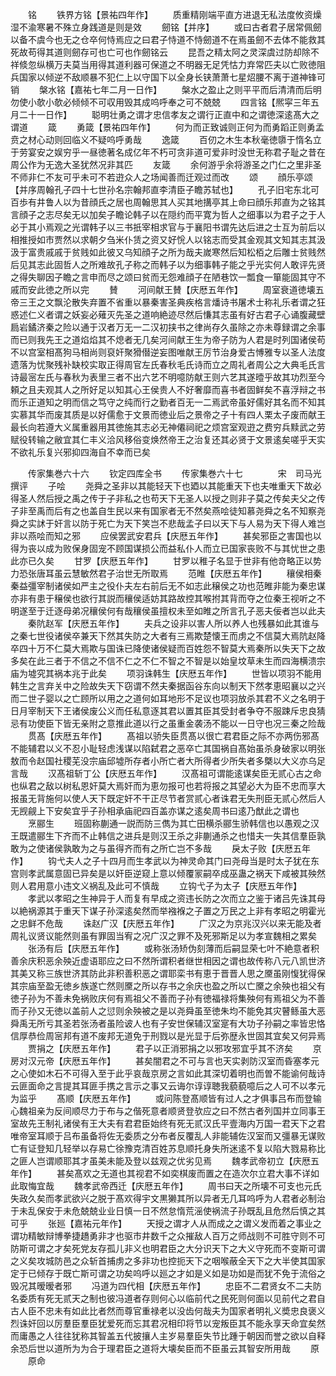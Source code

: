 <!-- { "loadSidebar": true } -->
　　铭
　　铁界方铭【景祐四年作】
　　质重精刚端平直方进退无私法度攸资燥湿不渝寒暑不殊立身践道是则是效
　　劒铭【并序】
　　或曰古者君子居常佩劒以备不虞今也无之仓卒何恃焉应之曰君子恃道不恃劒道不在焉虽劒不去体不能救其死故苟得其道则劒存可也亡可也作劒铭云
　　昆吾之精太阿之灵深虞过防却除不祥倐忽纵横万夫莫当用得其道利器可保道之不明器无足凭怙力弃常匹夫以亡败徳阻兵国家以倾逆不敌顺暴不犯仁上以守国下以全身长铗萧萧七星炤腰不离于道神锋可销
　　槃水铭【嘉祐七年二月一日作】
　　槃水之盈止之则平平而后清清而后明勿使小欹小欹必倾倾不可収用毁其成呜呼奉之可不兢兢
　　四言铭【熈寜三年五月二十一日作】
　　聪明壮勇之谓才忠信孝友之谓行正直中和之谓徳深逺髙大之谓道
　　箴
　　勇箴【景祐四年作】
　　何为而正致诚则正何为而勇蹈正则勇孟贲之材心动则回临义不疑呜呼勇哉
　　逸箴
　　百仞之木生本秋毫徳隳于惰名立于劳宴安之娱穷乎一昼徳著名成亿年不朽可贪非道可爱非时没世无称君子耻之昔在周公作为无逸大圣犹然况非其匹
　　友箴
　　余何游乎余将游圣之门仁之里非圣不师非仁不友可乎未可不若逰众人之场闻善而迁观过而改
　　颂
　　顔乐亭颂【并序周翰孔子四十七世孙名宗翰邦直李清臣子瞻苏轼也】
　　孔子旧宅东北可百歩有井鲁人以为昔顔氏之居也周翰思其人买其地搆亭其上命曰顔乐邦直为之铭其言顔子之志尽矣无以加矣子瞻论韩子以在隠约而平寛为哲人之细事以为君子之于人必于其小焉观之光谓韩子以三书扺宰相求官与于襄阳书谓先达后进之士互为前后以相推授如市贾然以求朝夕刍米仆赁之资又好恱人以铭志而受其金观其文知其志其汲汲于富贵戚戚于贫贱如此彼又乌知顔子之所为哉夫嵗寒然后知松栢之后雕士贫贱然后见其志此固哲人之所难故孔子称之而韩子以为细事韩子能之乎光实何人敢评先贤之得失聊因子瞻之言申而尽之颂曰贫而无怨难顔子在陋巷饮一瓢食一箪能固其守不戚而安此徳之所以完
　　賛
　　河间献王賛【庆厯五年作】
　　周室衰道徳壊五帝三王之文飘沦散失弃置不省重以暴秦害圣典疾格言燔诗书屠术士称礼乐者谓之狂惑述仁义者谓之妖妄必薙灭先圣之道响絶迹尽然后慊其志虽有好古君子心诵腹藏壁扃岩鐍济秦之险以通于汉者万无一二汉初挟书之律尚存久虽除之亦未尊録谓之余事而已则我先王之道焰焰其不熄者无几矣河间献王生为帝子防为人君是时列国诸侯苟不以宫室相髙狗马相尚则裒奸聚猾僣逆妄图唯献王厉节治身爱古愽雅专以圣人法度遗落为忧聚残补缺校实取正得周官左氏春秋毛氏诗而立之周礼者周公之大典毛氏言诗最宻左氏与春秋为表里三者不出六艺不明噫防献王则六艺其遂曀乎故其功烈至今頼之且夫观其人之所好足以知其心王侯贵人不好奢靡而喜书者固鲜矣不喜浮辩之书而乐正道知之明而信之笃守之纯而行之勤者百无一二焉武帝虽好儒好其名而不知其实慕其华而废其质是以好儒愈于文景而徳业后之景帝之子十有四人栗太子废而献王最长向若遵大义属重器用其徳施其志必无神僊祠祀之烦宫室观逰之费穷兵黩武之劳赋役转输之敝宜其仁丰义洽风移俗变焕然帝王之治复还其必贤于文景逺矣嗟乎天实不欲礼乐复兴邪抑四海自不幸而已矣






　　传家集巻六十六
　　钦定四库全书
　　传家集巻六十七　　　　宋　司马光　撰评
　　子哙
　　尧舜之圣非以其能轻天下也廼以其能重天下也夫唯重天下故必得圣人然后授之禹之传于子非私之也苟天下无圣人以授之则非子莫之传矣夫父之传子非至禹而后有之也盖自生民以来有国家者无不然矣燕哙徒知慕尧舜之名不知察尧舜之实訹于奸言以防于死亡为天下笑岂不悲哉孟子曰以天下与人易为天下得人难岂非以燕哙而知之邪
　　应侯罢武安君兵【庆厯五年作】
　　甚矣邪臣之害国也以得为丧以成为败保身固宠不顾国谋损公而益私仆人而立已国家丧败不与其忧世之患此亦已久矣
　　甘罗【庆厯五年作】
　　甘罗以稚子名显于世非有他竒略正以势力恐张唐耳虽云慧敏然君子治世无所取焉
　　范睢【庆厯五年作】
　　穰侯相秦秦益彊宰制诸侯如严主之役仆夫左右前后无不如志此穣侯之功也范睢非能为秦忠谋亦非有患于穣侯也欲行其説而穰侯适妨其路故控其喉拊其背而夺之位秦王视听之不明遂至于迁逐母弟况穰侯何有哉穰侯虽擅权未至如睢之所言孔子恶夫佞者岂以此夫
　　秦阬赵军【庆厯五年作】
　　夫兵之设非以害人所以养人也残暴如此其谁与之秦七世役诸侯卒兼天下然其失防之大者有三焉欺楚懐王而虏之不信莫大焉阬赵降卒四十万不仁莫大焉欺与国诛已降使诸侯疑而百姓怨不智莫大焉秦所以失天下之故多矣在此三者于不信之不信不仁之不仁不智之不智是以始皇坟草未生而四海横溃宗庙为墟究其祸本兆于此矣
　　项羽诛韩生【庆厯五年作】
　　世皆以项羽不能用韩生之言弃关中之险故失天下窃谓不然夫秦据函谷东向以制天下然孝恵昭襄以之兴而二世子婴以之亡顾所以用之之道何如耳地形不足议也项羽放杀其君不义之名明于日月宰制天下王诸侯废公义而任私意逐其君以置其臣其受封者争夺不服踈斥忠良猜忌有功使臣下皆无亲附之意推此道以行之虽重金袭汤不能以一日守也况三秦之险哉
　　贯髙【庆厯五年作】
　　髙祖以骄失臣贯髙以很亡君君臣之际不亦两伤邪髙不能辅君以义不忍小耻轻虑浅谋以陷弑君之恶卒亡其国祸自髙始虽杀身破家以明张敖而令赵国社稷芜没宗庙邱墟所存者小所亡者大所得者少所失者多槩以大义亦乌足言哉
　　汉髙祖斩丁公【庆厯五年作】
　　汉髙祖可谓能逺谋矣臣无贰心古之命也纵君之敌以树私恩奸莫大焉奸而为恵勿报可也若将报之其望必大为臣不忠而享大报虽无背施何以使人天下既定奸不干正尽节者赏贰心者诛君无失刑臣无贰心然后人无觊觎上下安矣宜乎子孙相承庙祀四百盖亦谋之逺矣周书曰逺乃猷此之谓也
　　烹郦生
　　班固称蒯通一説而防三儁为其亡田横杀郦生骄韩信也以愚观之汉王既遣郦生下齐而不止韩信之进兵是则汉王杀之非蒯通杀之也惜夫一失其信羣臣孰敢为之使诸侯孰敢为之与虽得齐而有之所亡岂不多哉
　　戾太子败【庆厯五年作】
　　钩弋夫人之子十四月而生孝武以为神灵命其门曰尧母当是时太子犹在东宫则孝武属意固已异矣是以奸臣逆窥上意以倾覆冡嗣卒成巫蛊之祸天下咸被其殃然则人君用意小违文义祸乱及此可不慎哉
　　立钩弋子为太子【庆厯五年作】
　　孝武以孝昭之生神异于人而复有早成之资违长防之次而立之鉴于诸吕先诛其母以絶祸源其于重天下谋子孙深逺矣然而举襁褓之子置之万民之上非有孝昭之明霍光之忠鲜不危哉
　　诛赵广汉【庆厯五年作】
　　广汉之为京兆汉兴以来无能及者周礼议贤议能然则虽有罪固当宥之况广汉之罪不及死邪斯足以为孝宣魏相之累矣
　　张汤有后【庆厯五年作】
　　或称张汤矫伪刻薄而后嗣显荣七叶不絶意者积善余庆积恶余殃近虚语耶应之曰不然所谓积者继世相因之谓也故传称八元八凯世济其美又称三族世济其防此非积善积恶之谓耶栾书有恵于晋晋人思之黡虽刚愎犹得保其宗庙至盈无徳乡族遂亡然则黡之所以存书之余庆也盈之所以亡黡之余殃也祖父有徳子孙为不善未免祸败庆何有焉祖父不善而子孙有徳福禄将集殃何有焉祖父为不善而子孙又无徳以盖前人之愆则余殃被之是以尧舜虽至徳朱均不能免其灾瞽鲧虽大恶舜禹无所亏其圣若张汤者虽险诐人也有子安世保辅汉室寔有大功子孙嗣之率皆忠恪信厚恭俭周宻邦有道不废邦无道免于刑戮以是光显于后弥歴永世固其宜矣又何异焉
　　贾捐之【庆厯五年作】
　　君子以正消邪捐之以邪攻邪宜乎其不济矣
　　京房对汉元帝【庆厯五年作】
　　甚矣闇君之不可与言也天实剥防汉室而昏塞孝元之心使如木石不可得入至于此乎哀哉京房之言如此其深切着明也而曽不能谕何哉诗云匪面命之言提其耳匪手携之言示之事又云诲尔谆谆聴我藐藐噫后之人可不以孝元为监乎
　　髙顺【庆厯五年作】
　　或问陈登髙顺皆有过人之才俱事吕布而登输心魏祖亲为反间顺尽力于布与之偕死意者顺贤登欤应之曰不然古者列国并立同事王室故先王制礼诸侯有王大夫有君君臣始终有死无贰汉氏平壹海内万国一君天下之君唯帝室耳顺于吕布虽备将佐无委质之分布者反覆乱人非能辅佐汉室而又彊暴无谋败亡有证登知几轻举以存易亡徐豫克清百姓苏息顺托身失所迷逺不复以陷大戮易称比之匪人岂谓顺耶其才虽美未能及登以兹观之优劣见焉
　　魏孝武帝初立【庆厯五年作】
　　甚矣髙欢之无道也其视君不如奕棋废而置之在造次尔立君大事不详如此取悔宜哉
　　魏孝武帝西迁【庆厯五年作】
　　周书曰天之所壊不可支也元氏失政久矣而孝武欲兴之脱于髙欢得宇文黒獭其所以异者无几耳呜呼为人君者必制治于未乱保安于未危兢兢业业日慎一日不然怠惰荒滛使祸流子孙既乱且危然后慎之其可乎
　　张廵【嘉祐元年作】
　　天授之谓才人从而成之之谓义发而着之事业之谓功精敏辩博拳捷趫勇非才也驱市井数千之众摧敌人百万之师战则不可胜守则不可防斯可谓之才矣死党友存孤儿非义也明君臣之大分识天下之大义守死而不变斯可谓之义矣攻城防邑之众斩首捕虏之多非功也控扼天下之咽喉蔽全天下之大半使其国家定于已倾存于既亡斯可谓之功矣呜呼以廵之才如是义如是功如是而犹不免于流俗之毁况其暧暧者邪
　　冯道为四代相【庆厯五年作】
　　忠臣不二君贤女不二夫防名委质有死无贰天之制也彼冯道者存则何心以临前代之民死则何面以见前代之君自古人臣不忠未有如此比者然而尊官重禄老以没齿何哉夫为国家者明礼义奬忠良褒义烈诛奸回以厉羣臣羣臣犹爱死而忘其君况相印将节以宠叛臣其不能永享天命宜矣然而庸愚之人往往犹称其智盖五代披攘人主岁易羣臣失节比踵于朝因而誉之欲以自释余恐后世以道所为为合于理君臣之道将大壊矣臣而不臣虽云其智安所用哉
　　原
　　原命
